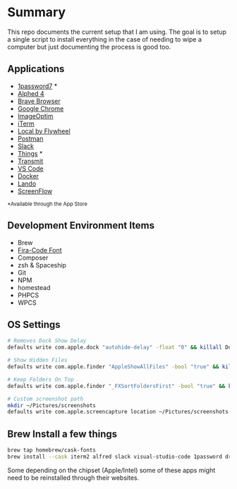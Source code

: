 # Summary

This repo documents the current setup that I am using. The goal is to setup a 
single script to install everything in the case of needing to wipe a computer
but just documenting the process is good too.

## Applications

- [1password7](https://1password.com/) *
- [Alphed 4](https://www.alfredapp.com/)
- [Brave Browser](https://brave.com)
- [Google Chrome](https://www.google.com/chrome/)
- [ImageOptim](https://imageoptim.com/mac)
- [iTerm](https://iterm2.com/)
- [Local by Flywheel](https://localbyflywheel.com/)
- [Postman](https://www.getpostman.com/)
- [Slack](https://slack.com/)
- [Things](https://culturedcode.com/things/) *
- [Transmit](https://panic.com/transmit/)
- [VS Code](vs-code/readme.md)
- [Docker](https://docs.docker.com/desktop/mac/apple-silicon/)
- [Lando]()
- [ScreenFlow]()

<sup>*Available through the App Store</sup>

## Development Environment Items

- Brew
- [Fira-Code Font](https://github.com/tonsky/FiraCode)
- Composer
- zsh & Spaceship
- Git
- NPM
- homestead
- PHPCS
- WPCS

## OS Settings

``` sh
# Removes Dock Show Delay
defaults write com.apple.dock "autohide-delay" -float "0" && killall Dock 

# Show Hidden Files
defaults write com.apple.finder "AppleShowAllFiles" -bool "true" && killall Finder

# Keep Folders On Top
defaults write com.apple.finder "_FXSortFoldersFirst" -bool "true" && killall Finder

# Custom screenshot path
mkdir ~/Pictures/screenshots
defaults write com.apple.screencapture location ~/Pictures/screenshots && killall SystemUIServer
```

## Brew Install a few things

``` sh
brew tap homebrew/cask-fonts
brew install --cask iterm2 alfred slack visual-studio-code 1password droplr zoom brave-browser tableplus transmit font-fira-code-nerd-font tinkerwell postman google-chrome imageoptim postman spaceship php composer nvm local
```

Some depending on the chipset (Apple/Intel) some of these apps might need to be reinstalled through their websites.
